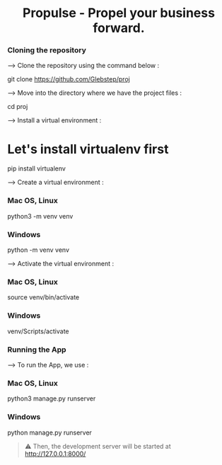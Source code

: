 <div align="center">

# Propulse - Propel your business forward. 
</div>

### Cloning the repository

--> Clone the repository using the command below :

git clone https://github.com/Glebstep/proj



--> Move into the directory where we have the project files : 

cd proj



--> Install a virtual environment :

# Let's install virtualenv first
pip install virtualenv


--> Create a virtual environment :
### Mac OS, Linux

python3 -m venv venv


### Windows

python -m venv venv



--> Activate the virtual environment :
### Mac OS, Linux

source venv/bin/activate


### Windows

venv/Scripts/activate



### Running the App

--> To run the App, we use :
### Mac OS, Linux

python3 manage.py runserver


### Windows

python manage.py runserver



> ⚠️ Then, the development server will be started at http://127.0.0.1:8000/

#
